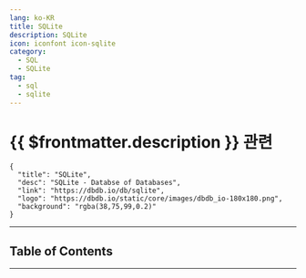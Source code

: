 ```yaml
---
lang: ko-KR
title: SQLite
description: SQLite
icon: iconfont icon-sqlite
category:
  - SQL
  - SQLite
tag:
  - sql
  - sqlite
---
```


# {{ $frontmatter.description }} 관련

```component VPCard
{
  "title": "SQLite",
  "desc": "SQLite - Databse of Databases",
  "link": "https://dbdb.io/db/sqlite",
  "logo": "https://dbdb.io/static/core/images/dbdb_io-180x180.png",
  "background": "rgba(38,75,99,0.2)"
}
```

<ShieldsGroup logos="sqlite"/>

---

## Table of Contents

<ToCLocal basePath="/data-science/sqlite/" />

---

<TagLinks />